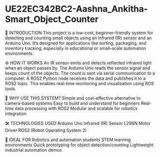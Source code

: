 # UE22EC342BC2-Aashna_Ankitha-Smart_Object_Counter

📌 INTRODUCTION
This project is a low-cost, beginner-friendly system for detecting and counting small objects using an Infrared (IR) sensor and an Arduino Uno. It’s designed for applications like sorting, packaging, and inventory tracking, especially in educational or small-scale automation environments.

⚙️ HOW IT WORKS
An IR sensor emits and detects reflected infrared light when an object passes by.
The Arduino Uno reads the sensor signal and keeps count of the objects.
The count is sent via serial communication to a computer.
A ROS2 Python node receives the data and publishes it to a ROS2 topic.
This enables real-time monitoring and visualization using ROS tools.

🧠 WHY USE THIS SYSTEM?
Simple and cost-effective alternative to camera-based systems
Easy to build and understand for beginners
Real-time data processing with ROS2
Modular and scalable for robotics integration

🛠️ TECHNOLOGIES USED
Arduino Uno
Infrared (IR) Sensor
L298N Motor Driver
ROS2 (Robot Operating System 2)


🎯 IDEAL FOR 
Robotics and automation students
STEM learning environments
Quick prototyping for object detection/counting
Lightweight industrial automation demos
